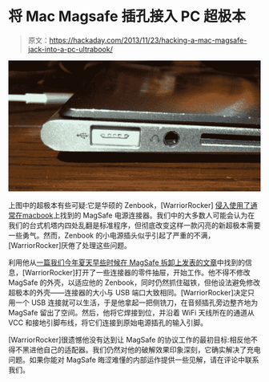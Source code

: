 # 将 Mac Magsafe 插孔接入 PC 超极本

> 原文：<https://hackaday.com/2013/11/23/hacking-a-mac-magsafe-jack-into-a-pc-ultrabook/>

![zenbookAir](img/95aeb16c83d64b0af1ebef561dc8407c.png)

上图中的超极本有些可疑:它是华硕的 Zenbook，[WarriorRocker] [侵入使用了通常在](http://www.xodustech.com/projects/zenbook-magsafe)[macbook](http://en.wikipedia.org/wiki/MagSafe)上找到的 MagSafe 电源连接器。我们中的大多数人可能会认为在我们的台式机塔内四处乱翻是标准程序，但彻底改变这样一款闪亮的新超极本需要一些勇气。然而，Zenbook 的小电源插头似乎引起了严重的不满，[WarriorRocker]厌倦了处理这些问题。

利用他从[一篇我们今年夏天早些时候在 MagSafe 拆卸上发表的文章](http://hackaday.com/2013/06/07/apple-magsafe-protocol-hacking/)中找到的信息，[WarriorRocker]打开了一些连接器的零件抽屉，开始工作。他不得不修改 MagSafe 的外壳，以适应他的 Zenbook，同时仍然抓住磁铁，但他设法避免修改超极本的外壳——连接器的大小与 USB 端口大致相同。[WarriorRocker]决定只用一个 USB 连接就可以生活，于是他拿起一把侧铣刀，在音频插孔旁边整齐地为 MagSafe 留出了空间。然后，他将它焊接到位，并沿着 WiFi 天线所在的通道从 VCC 和接地引脚布线，将它们连接到原始电源插孔的输入引脚。

[WarriorRocker]很遗憾他没有达到让 MagSafe 的协议工作的最初目标:相反他不得不黑进他自己的适配器。我们仍然对他的破解效果印象深刻，它确实解决了充电问题。如果你能对 MagSafe 晦涩难懂的内部运作提供一些见解，请在评论中联系我们。